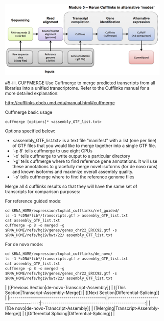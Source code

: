 ![RNA-seq Flowchart - Module 5](Images/RNA-seq_Flowchart5.png)

#5-iii. CUFFMERGE
Use Cuffmerge to merge predicted transcripts from all libraries into a unified transcriptome. Refer to the Cufflinks manual for a more detailed explanation:

http://cufflinks.cbcb.umd.edu/manual.html#cuffmerge
	
Cuffmerge basic usage
```
cuffmerge [options]* <assembly_GTF_list.txt>
```

Options specified below:
* <assembly_GTF_list.txt> is a text file "manifest" with a list (one per line) of GTF files that you would like to merge together into a single GTF file. 
* '-p 8' tells cuffmerge to use eight CPUs
* '-o' tells cuffmerge to write output to a particular directory
* '-g' tells cuffmerge where to find reference gene annotations. It will use these annotations to gracefully merge novel isoforms (for de novo runs) and known isoforms and maximize overall assembly quality.
* '-s' tells cuffmerge where to find the reference genome files
	
Merge all 4 cufflinks results so that they will have the same set of transcripts for comparison purposes:
	
 For reference guided mode:

	cd $RNA_HOME/expression/tophat_cufflinks/ref_guided/
	ls -1 *cDNA*lib*/transcripts.gtf > assembly_GTF_list.txt
	cat assembly_GTF_list.txt
	cuffmerge -p 8 -o merged -g $RNA_HOME/refs/hg19/genes/genes_chr22_ERCC92.gtf -s $RNA_HOME/refs/hg19/bwt/22/ assembly_GTF_list.txt
	
 For de novo mode:

	cd $RNA_HOME/expression/tophat_cufflinks/de_novo/
	ls -1 *cDNA*lib*/transcripts.gtf > assembly_GTF_list.txt
	cat assembly_GTF_list.txt
	cuffmerge -p 8 -o merged -g $RNA_HOME/refs/hg19/genes/genes_chr22_ERCC92.gtf -s $RNA_HOME/refs/hg19/bwt/22/ assembly_GTF_list.txt
	
| [[Previous Section|de-novo-Transcript-Assembly]] | [[This Section|Transcript-Assembly-Merge]] | [[Next Section|Differential-Splicing]]    |
|:------------------------------------------------:|:------------------------------------------:|:----------------------------------------------------:|
| [[De novo|de-novo-Transcript-Assembly]]          | [[Merging|Transcript-Assembly-Merge]]      | [[Differential Splicing|Differential-Splicing]] |